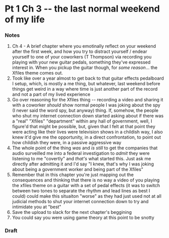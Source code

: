 # Pt 1 Ch 3 -- the last normal weekend of my life

### Notes
1. Ch 4 - A brief chapter where you emotinally reflect on your weekend after the first week, and how you try to distract yourself / endear yourself to one of your coworkers (T Thompson) via recording you playing with your new guitar pedals, something they've expressed interest in. When you pickup the guitar though, for _some reason_... the Xfiles theme comes out.
1. Took like over a year almost to get back to that guitar effects pedalboard I setup, which, is mostly a me thing, but whatever, last weekend before things get weird in a way where time is just another part of the record and not a part of my lived experience
1. Go over reasoning for the Xfiles thing -- recording a video and sharing it with a coworker _should_ show normal people I was joking about the spy (I never said the word spy, but anyway) thing. If, somehow, the people who shut my internet connection down started asking about if there was a "real" "Xfiles" "department" within any hall of government, well, I figure'd that might be possible, but, given that I felt at that point they were acting like their lives were television shows in a childish way, I also knew it'd give me the opportunity, in a direct confrontation, to point out how childish they were, in a passive aggressive way
1. The whole point of the thing _was_ and _is still_ to get the companies that audio surveilled me into a federal investigation to _admit_ they were listening to me "covertly" and _that's_ what started this. Just ask me directly after admitting it and I'd say "I knew, that's why I was joking about being a government worker and being part of the Xfiles"
1. Remember that in this chapter you're just mapping out the consequences and thinking that there is no way a video of you playing the xfiles theme on a guitar with a set of pedal effects (it was to switch between two tones to separate the rhythm and lead lines as best I could) could make this situaiton "worse" as they had just used not at all judicial methods to shut your internet connection down to try and intimidate you at "best"
1. Save the upload to slack for the next chapter's beggining
1. You could say you were using game theory at this point to be snotty

### Draft



